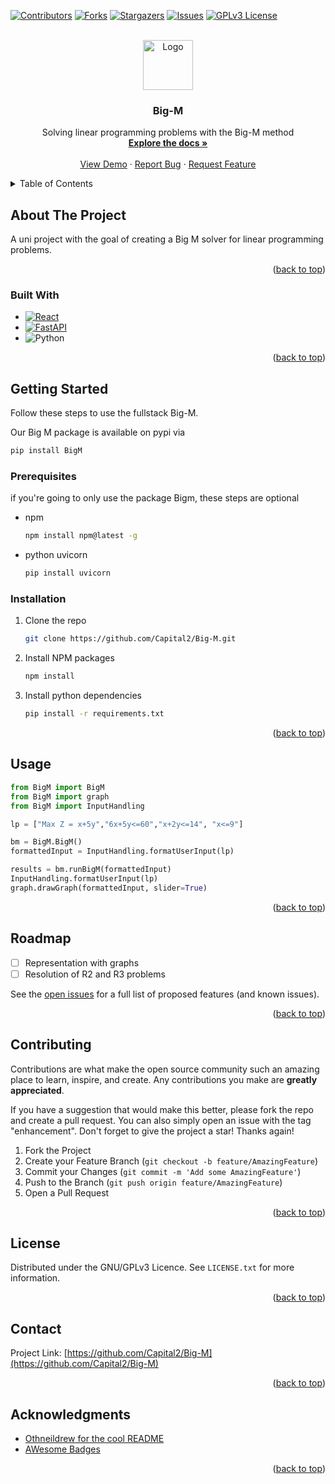 <!-- Improved compatibility of back to top link: See: https://github.com/othneildrew/Best-README-Template/pull/73 -->
<a name="readme-top"></a>
<!--
*** Thanks for checking out the Best-README-Template. If you have a suggestion
*** that would make this better, please fork the repo and create a pull request
*** or simply open an issue with the tag "enhancement".
*** Don't forget to give the project a star!
*** Thanks again! Now go create something AMAZING! :D
-->



<!-- PROJECT SHIELDS -->
<!--
*** I'm using markdown "reference style" links for readability.
*** Reference links are enclosed in brackets [ ] instead of parentheses ( ).
*** See the bottom of this document for the declaration of the reference variables
*** for contributors-url, forks-url, etc. This is an optional, concise syntax you may use.
*** https://www.markdownguide.org/basic-syntax/#reference-style-links
-->
[![Contributors][contributors-shield]][contributors-url]
[![Forks][forks-shield]][forks-url]
[![Stargazers][stars-shield]][stars-url]
[![Issues][issues-shield]][issues-url]
[![GPLv3 License][license-shield]][license-url]



<!-- PROJECT LOGO -->
<br />
<div align="center">
  <a href="https://github.com/Capital2/Big-M">
    <img src="https://pbs.twimg.com/profile_images/1175994146/bigm-twitter_400x400.png" alt="Logo" width="80" height="80">
  </a>

<h3 align="center">Big-M</h3>

  <p align="center">
    Solving linear programming problems with the Big-M method
    <br />
    <a href="https://github.com/Capital2/Big-M"><strong>Explore the docs »</strong></a>
    <br />
    <br />
    <a href="https://github.com/Capital2/Big-M">View Demo</a>
    ·
    <a href="https://github.com/Capital2/Big-M/issues">Report Bug</a>
    ·
    <a href="https://github.com/Capital2/Big-M/issues">Request Feature</a>
  </p>
</div>



<!-- TABLE OF CONTENTS -->
<details>
  <summary>Table of Contents</summary>
  <ol>
    <li>
      <a href="#about-the-project">About The Project</a>
      <ul>
        <li><a href="#built-with">Built With</a></li>
      </ul>
    </li>
    <li>
      <a href="#getting-started">Getting Started</a>
      <ul>
        <li><a href="#prerequisites">Prerequisites</a></li>
        <li><a href="#installation">Installation</a></li>
      </ul>
    </li>
    <li><a href="#usage">Usage</a></li>
    <li><a href="#roadmap">Roadmap</a></li>
    <li><a href="#contributing">Contributing</a></li>
    <li><a href="#license">License</a></li>
    <li><a href="#contact">Contact</a></li>
    <li><a href="#acknowledgments">Acknowledgments</a></li>
  </ol>
</details>



<!-- ABOUT THE PROJECT -->
## About The Project

A uni project with the goal of creating a Big M solver for linear programming problems.

<p align="right">(<a href="#readme-top">back to top</a>)</p>



### Built With

* [![React][React.js]][React-url]
* [![FastAPI][FastAPI.py]][FastAPI-url]
* ![Python](https://img.shields.io/badge/python-3670A0?style=for-the-badge&logo=python&logoColor=ffdd54)


<p align="right">(<a href="#readme-top">back to top</a>)</p>



<!-- GETTING STARTED -->
## Getting Started

Follow these steps to use the fullstack Big-M.

Our Big M package is available on pypi via
```sh
pip install BigM
```

### Prerequisites

if you're going to only use the package Bigm, these steps are optional 
* npm
  ```sh
  npm install npm@latest -g
  ```
* python uvicorn
  ```sh
  pip install uvicorn
  ```

### Installation

1. Clone the repo
   ```sh
   git clone https://github.com/Capital2/Big-M.git
   ```
2. Install NPM packages
   ```sh
   npm install
   ```
3. Install python dependencies
   ```sh
   pip install -r requirements.txt
   ```

<p align="right">(<a href="#readme-top">back to top</a>)</p>



<!-- USAGE EXAMPLES -->
## Usage

```python
from BigM import BigM
from BigM import graph
from BigM import InputHandling

lp = ["Max Z = x+5y","6x+5y<=60","x+2y<=14", "x<=9"]

bm = BigM.BigM()
formattedInput = InputHandling.formatUserInput(lp)

results = bm.runBigM(formattedInput)
InputHandling.formatUserInput(lp)
graph.drawGraph(formattedInput, slider=True)
```


<p align="right">(<a href="#readme-top">back to top</a>)</p>



<!-- ROADMAP -->
## Roadmap

- [ ] Representation with graphs
- [ ] Resolution of R2 and R3 problems

See the [open issues](https://github.com/Capital2/Big-M/issues) for a full list of proposed features (and known issues).

<p align="right">(<a href="#readme-top">back to top</a>)</p>



<!-- CONTRIBUTING -->
## Contributing

Contributions are what make the open source community such an amazing place to learn, inspire, and create. Any contributions you make are **greatly appreciated**.

If you have a suggestion that would make this better, please fork the repo and create a pull request. You can also simply open an issue with the tag "enhancement".
Don't forget to give the project a star! Thanks again!

1. Fork the Project
2. Create your Feature Branch (`git checkout -b feature/AmazingFeature`)
3. Commit your Changes (`git commit -m 'Add some AmazingFeature'`)
4. Push to the Branch (`git push origin feature/AmazingFeature`)
5. Open a Pull Request

<p align="right">(<a href="#readme-top">back to top</a>)</p>



<!-- LICENSE -->
## License

Distributed under the GNU/GPLv3 Licence. See `LICENSE.txt` for more information.

<p align="right">(<a href="#readme-top">back to top</a>)</p>



<!-- CONTACT -->
## Contact


Project Link: [https://github.com/Capital2/Big-M](https://github.com/Capital2/Big-M)

<p align="right">(<a href="#readme-top">back to top</a>)</p>



<!-- ACKNOWLEDGMENTS -->
## Acknowledgments

* [Othneildrew for the cool README](https://github.com/othneildrew/Best-README-Template)
* [AWesome Badges](https://github.com/Ileriayo/markdown-badges)
<p align="right">(<a href="#readme-top">back to top</a>)</p>



<!-- MARKDOWN LINKS & IMAGES -->
<!-- https://www.markdownguide.org/basic-syntax/#reference-style-links -->
[contributors-shield]: https://img.shields.io/github/contributors/Capital2/Big-M.svg?style=for-the-badge
[contributors-url]: https://github.com/Capital2/Big-M/graphs/contributors
[forks-shield]: https://img.shields.io/github/forks/Capital2/Big-M.svg?style=for-the-badge
[forks-url]: https://github.com/Capital2/Big-M/network/members
[stars-shield]: https://img.shields.io/github/stars/Capital2/Big-M.svg?style=for-the-badge
[stars-url]: https://github.com/Capital2/Big-M/stargazers
[issues-shield]: https://img.shields.io/github/issues/Capital2/Big-M.svg?style=for-the-badge
[issues-url]: https://github.com/Capital2/Big-M/issues
[license-shield]: https://img.shields.io/github/license/Capital2/Big-M.svg?style=for-the-badge
[license-url]: https://github.com/Capital2/Big-M/blob/master/LICENSE.txt
[linkedin-shield]: https://img.shields.io/badge/-LinkedIn-black.svg?style=for-the-badge&logo=linkedin&colorB=555
[linkedin-url]: https://linkedin.com/in/linkedin_username
[product-screenshot]: images/screenshot.png
[Next.js]: https://img.shields.io/badge/next.js-000000?style=for-the-badge&logo=nextdotjs&logoColor=white
[Next-url]: https://nextjs.org/
[React.js]: https://img.shields.io/badge/React-20232A?style=for-the-badge&logo=react&logoColor=61DAFB
[React-url]: https://reactjs.org/
[Vue.js]: https://img.shields.io/badge/Vue.js-35495E?style=for-the-badge&logo=vuedotjs&logoColor=4FC08D
[Vue-url]: https://vuejs.org/
[Angular.io]: https://img.shields.io/badge/Angular-DD0031?style=for-the-badge&logo=angular&logoColor=white
[Angular-url]: https://angular.io/
[Svelte.dev]: https://img.shields.io/badge/Svelte-4A4A55?style=for-the-badge&logo=svelte&logoColor=FF3E00
[Svelte-url]: https://svelte.dev/
[Laravel.com]: https://img.shields.io/badge/Laravel-FF2D20?style=for-the-badge&logo=laravel&logoColor=white
[Laravel-url]: https://laravel.com
[Bootstrap.com]: https://img.shields.io/badge/Bootstrap-563D7C?style=for-the-badge&logo=bootstrap&logoColor=white
[Bootstrap-url]: https://getbootstrap.com
[JQuery.com]: https://img.shields.io/badge/jQuery-0769AD?style=for-the-badge&logo=jquery&logoColor=white
[JQuery-url]: https://jquery.com 
[FastAPI.py]: https://img.shields.io/badge/FastAPI-005571?style=for-the-badge&logo=fastapi
[FastAPI-url]:https://fastapi.tiangolo.com/
